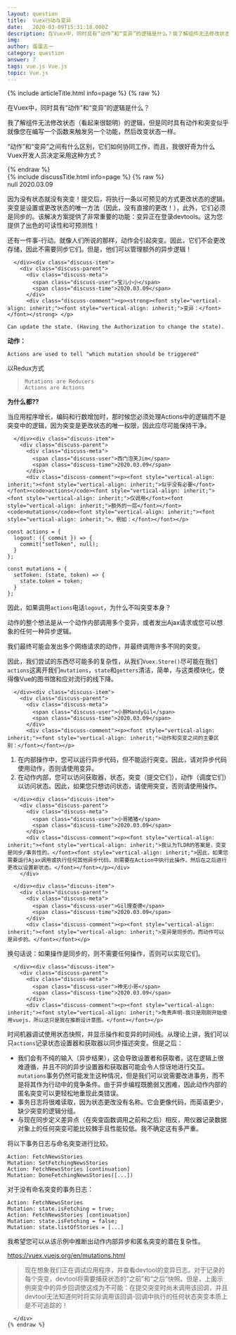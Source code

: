 ```yaml
---
layout: question
title:  Vuex行动与变异
date:   2020-03-09T15:31:18.000Z
description: 在Vuex中，同时具有“动作”和“变异”的逻辑是什么？我了解组件无法修改状态（看起来很聪明）的逻辑，但是同时具有动作和突变似乎就像您在编写一个函数来触...
img: 
author: 蛋蛋古一
category: question
answer: 7
tags: vue.js Vue.js
topic: Vue.js
---
```

<div class="article-root">
  <div class="article">
    {% include articleTitle.html info=page %}
    {% raw %}
    <div class="article-content"><p><font style="vertical-align: inherit;"><font style="vertical-align: inherit;">在Vuex中，同时具有“动作”和“变异”的逻辑是什么？</font></font></p>

<p><font style="vertical-align: inherit;"><font style="vertical-align: inherit;">我了解组件无法修改状态（看起来很聪明）的逻辑，但是同时具有动作和突变似乎就像您在编写一个函数来触发另一个功能，然后改变状态一样。  </font></font></p>

<p><font style="vertical-align: inherit;"><font style="vertical-align: inherit;">“动作”和“变异”之间有什么区别，它们如何协同工作，而且，我很好奇为什么Vuex开发人员决定采用这种方式？</font></font></p></div>
    {% endraw %}
  </div>

  <div class="discuss-wrapper">
    {% include discussTitle.html info=page %}
    {% raw %}
    <div class="discuss-item">
        <div class="discuss-parent">
          <div class="discuss-meta">
            <span class="discuss-user">null</span>
            <span class="discuss-time">2020.03.09</span>
          </div>
          <div class="discuss-comment"><p><font style="vertical-align: inherit;"><font style="vertical-align: inherit;">因为没有状态就没有突变！</font><font style="vertical-align: inherit;">提交后，将执行一条以可预见的方式更改状态的逻辑。</font><font style="vertical-align: inherit;">突变是设置或更改状态的唯一方法（因此，没有直接的更改！），此外，它们必须是同步的。</font><font style="vertical-align: inherit;">该解决方案提供了非常重要的功能：变异正在登录devtools。</font><font style="vertical-align: inherit;">这为您提供了出色的可读性和可预测性！</font></font></p>

<p><font style="vertical-align: inherit;"><font style="vertical-align: inherit;">还有一件事-行动。</font><font style="vertical-align: inherit;">就像人们所说的那样，动作会引起突变。</font><font style="vertical-align: inherit;">因此，它们不会更改存储，因此不需要同步它们。</font><font style="vertical-align: inherit;">但是，他们可以管理额外的异步逻辑！</font></font></p></div>
        </div>
        
      </div><div class="discuss-item">
        <div class="discuss-parent">
          <div class="discuss-meta">
            <span class="discuss-user">宝儿小小</span>
            <span class="discuss-time">2020.03.09</span>
          </div>
          <div class="discuss-comment"><p><strong><font style="vertical-align: inherit;"><font style="vertical-align: inherit;">变异：</font></font></strong> </p>

<pre><code>Can update the state. (Having the Authorization to change the state).
</code></pre>

<p><strong><font style="vertical-align: inherit;"><font style="vertical-align: inherit;">动作：</font></font></strong> </p>

<pre><code>Actions are used to tell "which mutation should be triggered"
</code></pre>

<p><font style="vertical-align: inherit;"><font style="vertical-align: inherit;">以Redux方式 </font></font></p>

<blockquote>
<pre><code>Mutations are Reducers<font></font>
Actions are Actions<font></font>
</code></pre>
</blockquote>

<p><strong><font style="vertical-align: inherit;"><font style="vertical-align: inherit;">为什么都??</font></font></strong></p>

<p><font style="vertical-align: inherit;"><font style="vertical-align: inherit;">当应用程序增长，编码和行数增加时，那时候您必须处理Actions中的逻辑而不是突变中的逻辑，因为突变是更改状态的唯一权限，因此应尽可能保持干净。 </font></font></p></div>
        </div>
        
      </div><div class="discuss-item">
        <div class="discuss-parent">
          <div class="discuss-meta">
            <span class="discuss-user">西门泡芙Jim</span>
            <span class="discuss-time">2020.03.09</span>
          </div>
          <div class="discuss-comment"><p><font style="vertical-align: inherit;"><font style="vertical-align: inherit;">似乎没有必要</font></font><code>actions</code><font style="vertical-align: inherit;"><font style="vertical-align: inherit;">仅调用</font><font style="vertical-align: inherit;">额外的一层</font></font><code>mutations</code><font style="vertical-align: inherit;"><font style="vertical-align: inherit;">，例如：</font></font></p>

<pre><code>const actions = {<font></font>
  logout: ({ commit }) =&gt; {<font></font>
    commit("setToken", null);<font></font>
  }<font></font>
};<font></font>
<font></font>
const mutations = {<font></font>
  setToken: (state, token) =&gt; {<font></font>
    state.token = token;<font></font>
  }<font></font>
};<font></font>
</code></pre>

<p><font style="vertical-align: inherit;"><font style="vertical-align: inherit;">因此，如果调用</font></font><code>actions</code><font style="vertical-align: inherit;"><font style="vertical-align: inherit;">电话</font></font><code>logout</code><font style="vertical-align: inherit;"><font style="vertical-align: inherit;">，为什么不叫突变本身？</font></font></p>

<p><font style="vertical-align: inherit;"><font style="vertical-align: inherit;">动作的整个想法是从一个动作内部调用多个变异，或者发出Ajax请求或您可以想象的任何一种异步逻辑。</font></font></p>

<p><font style="vertical-align: inherit;"><font style="vertical-align: inherit;">我们最终可能会发出多个网络请求的动作，并最终调用许多不同的突变。</font></font></p>

<p><font style="vertical-align: inherit;"><font style="vertical-align: inherit;">因此，我们尝试的东西尽可能多的复杂性，从我们</font></font><code>Vuex.Store()</code><font style="vertical-align: inherit;"><font style="vertical-align: inherit;">尽可能在我们</font></font><code>actions</code><font style="vertical-align: inherit;"><font style="vertical-align: inherit;">这离开我们</font></font><code>mutations</code><font style="vertical-align: inherit;"><font style="vertical-align: inherit;">，</font></font><code>state</code><font style="vertical-align: inherit;"><font style="vertical-align: inherit;">和</font></font><code>getters</code><font style="vertical-align: inherit;"><font style="vertical-align: inherit;">清洁，简单，与这类模块化，使得像Vue的图书馆和应对流行的线下降。</font></font></p></div>
        </div>
        
      </div><div class="discuss-item">
        <div class="discuss-parent">
          <div class="discuss-meta">
            <span class="discuss-user">小胖MandyGil</span>
            <span class="discuss-time">2020.03.09</span>
          </div>
          <div class="discuss-comment"><p><font style="vertical-align: inherit;"><font style="vertical-align: inherit;">动作和突变之间的主要区别：</font></font></p>

<ol>
<li><font style="vertical-align: inherit;"><font style="vertical-align: inherit;">在内部操作中，您可以运行异步代码，但不能运行突变。</font><font style="vertical-align: inherit;">因此，请对异步代码使用动作，否则请使用变异。</font></font></li>
<li><font style="vertical-align: inherit;"><font style="vertical-align: inherit;">在动作内部，您可以访问获取器，状态，突变（提交它们），动作（调度它们）以访问状态。</font><font style="vertical-align: inherit;">因此，如果您只想访问状态，请使用突变，否则请使用操作。</font></font></li>
</ol></div>
        </div>
        
      </div><div class="discuss-item">
        <div class="discuss-parent">
          <div class="discuss-meta">
            <span class="discuss-user">小哥猪猪</span>
            <span class="discuss-time">2020.03.09</span>
          </div>
          <div class="discuss-comment"><p><font style="vertical-align: inherit;"><font style="vertical-align: inherit;">我认为TLDR的答案是，突变是同步/事务性的。</font><font style="vertical-align: inherit;">因此，如果您需要运行Ajax调用或执行任何其他异步代码，则需要在Action中执行此操作，然后在之后进行更改以设置新状态。</font></font></p></div>
        </div>
        
      </div><div class="discuss-item">
        <div class="discuss-parent">
          <div class="discuss-meta">
            <span class="discuss-user">Gil理查德</span>
            <span class="discuss-time">2020.03.09</span>
          </div>
          <div class="discuss-comment"><p><font style="vertical-align: inherit;"><font style="vertical-align: inherit;">变异是同步的，而动作可以是异步的。</font></font></p>

<p><font style="vertical-align: inherit;"><font style="vertical-align: inherit;">换句话说：如果操作是同步的，则不需要任何操作，否则可以实现它们。</font></font></p></div>
        </div>
        
      </div><div class="discuss-item">
        <div class="discuss-parent">
          <div class="discuss-meta">
            <span class="discuss-user">神无小哥</span>
            <span class="discuss-time">2020.03.09</span>
          </div>
          <div class="discuss-comment"><p><font style="vertical-align: inherit;"><font style="vertical-align: inherit;">免责声明-我只是刚刚开始使用vuejs，所以这只是我在推断设计意图。</font></font></p>

<p><font style="vertical-align: inherit;"><font style="vertical-align: inherit;">时间机器调试使用状态快照，并显示操作和变异的时间线。</font><font style="vertical-align: inherit;">从理论上讲，我们可以只</font></font><code>actions</code><font style="vertical-align: inherit;"><font style="vertical-align: inherit;">记录状态设置器和获取器以同步描述突变。</font><font style="vertical-align: inherit;">但是之后：</font></font></p>

<ul>
<li><font style="vertical-align: inherit;"><font style="vertical-align: inherit;">我们会有不纯的输入（异步结果），这会导致设置者和获取者。</font><font style="vertical-align: inherit;">这在逻辑上很难遵循，并且不同的异步设置器和获取器可能会令人惊讶地进行交互。</font></font><code>mutations</code><font style="vertical-align: inherit;"><font style="vertical-align: inherit;">事务</font><font style="vertical-align: inherit;">仍然可能发生这种情况，</font><font style="vertical-align: inherit;">但是我们可以说需要改进事务，而不是将其作为行动中的竞争条件。</font><font style="vertical-align: inherit;">由于异步编程既脆弱又困难，因此动作内部的匿名突变可以更轻松地重现此类错误。</font></font></li>
<li><font style="vertical-align: inherit;"><font style="vertical-align: inherit;">事务日志将很难读取，因为状态更改没有名称。</font><font style="vertical-align: inherit;">它会更像代码，而英语更少，缺少突变的逻辑分组。</font></font></li>
<li><font style="vertical-align: inherit;"><font style="vertical-align: inherit;">与现在同步定义差异点（在突变函数调用之前和之后）相反，用仪器记录数据对象上的任何突变可能比较棘手且性能较低。</font><font style="vertical-align: inherit;">我不确定这有多严重。</font></font></li>
</ul>

<p><font style="vertical-align: inherit;"><font style="vertical-align: inherit;">将以下事务日志与命名突变进行比较。</font></font></p>

<pre><code>Action: FetchNewsStories<font></font>
Mutation: SetFetchingNewsStories<font></font>
Action: FetchNewsStories [continuation]<font></font>
Mutation: DoneFetchingNewsStories([...])<font></font>
</code></pre>

<p><font style="vertical-align: inherit;"><font style="vertical-align: inherit;">对于没有命名突变的事务日志：</font></font></p>

<pre><code>Action: FetchNewsStories<font></font>
Mutation: state.isFetching = true;<font></font>
Action: FetchNewsStories [continuation]<font></font>
Mutation: state.isFetching = false;<font></font>
Mutation: state.listOfStories = [...]<font></font>
</code></pre>

<p><font style="vertical-align: inherit;"><font style="vertical-align: inherit;">我希望您可以从该示例中推断出动作内部异步和匿名突变的潜在复杂性。</font></font></p>

<p><a href="https://vuex.vuejs.org/en/mutations.html" rel="nofollow noreferrer"><font style="vertical-align: inherit;"><font style="vertical-align: inherit;">https://vuex.vuejs.org/en/mutations.html</font></font></a></p>

<blockquote>
  <p><font style="vertical-align: inherit;"><font style="vertical-align: inherit;">现在想象我们正在调试应用程序，并查看devtool的变异日志。</font><font style="vertical-align: inherit;">对于记录的每个突变，devtool将需要捕获状态的“之前”和“之后”快照。</font><font style="vertical-align: inherit;">但是，上面示例突变中的异步回调使这成为不可能：在提交突变时尚未调用该回调，并且devtool无法知道何时将实际调用该回调-回调中执行的任何状态突变本质上是不可追踪的！</font></font></p>
</blockquote></div>
        </div>
        
      </div>
    {% endraw %}
  </div>
<div>
